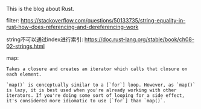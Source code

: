 This is the blog about Rust.

filter:
https://stackoverflow.com/questions/50133735/string-equality-in-rust-how-does-referencing-and-dereferencing-work

string不可以通过index进行索引:
https://doc.rust-lang.org/stable/book/ch08-02-strings.html

map:
```text
Takes a closure and creates an iterator which calls that closure on each element.

`map()` is conceptually similar to a [`for`] loop. However, as `map()` is lazy, it is best used when you're already working with other iterators. If you're doing some sort of looping for a side effect, it's considered more idiomatic to use [`for`] than `map()`.
 ```